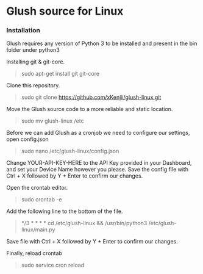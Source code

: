# Glush source for Linux

### Installation

Glush requires any version of Python 3 to be installed and present in the bin folder under python3

Installing git & git-core.
> sudo apt-get install git git-core

Clone this repository.
> sudo git clone https://github.com/xKenjii/glush-linux.git

Move the Glush source code to a more reliable and static location.
> sudo mv glush-linux /etc

Before we can add Glush as a cronjob we need to configure our settings, open config.json
> sudo nano /etc/glush-linux/config.json

Change YOUR-API-KEY-HERE to the API Key provided in your Dashboard, and set your Device Name however you please.
Save the config file with Ctrl + X followed by Y + Enter to confirm our changes.

Open the crontab editor.
> sudo crontab -e

Add the following line to the bottom of the file.
> */3 * * * * cd /etc/glush-linux && /usr/bin/python3 /etc/glush-linux/main.py

Save file with Ctrl + X followed by Y + Enter to confirm our changes.

Finally, reload crontab
> sudo service cron reload
